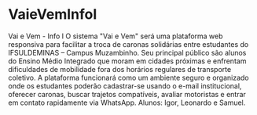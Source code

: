 # VaieVemInfoI
Vai e Vem - Info I
O sistema "Vai e Vem" será uma plataforma web responsiva para facilitar a troca de caronas solidárias entre estudantes do IFSULDEMINAS – Campus Muzambinho. Seu principal público são alunos do Ensino Médio Integrado que moram em cidades próximas e enfrentam dificuldades de mobilidade fora dos horários regulares de transporte coletivo.
A plataforma funcionará como um ambiente seguro e organizado onde os estudantes poderão cadastrar-se usando o e-mail institucional, oferecer caronas, buscar trajetos compatíveis, avaliar motoristas e entrar em contato rapidamente via WhatsApp.
Alunos: Igor, Leonardo e Samuel.
